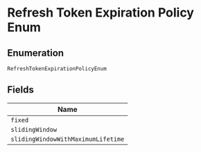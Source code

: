 
# Refresh Token Expiration Policy Enum

## Enumeration

`RefreshTokenExpirationPolicyEnum`

## Fields

| Name |
|  --- |
| `fixed` |
| `slidingWindow` |
| `slidingWindowWithMaximumLifetime` |

